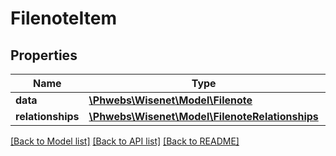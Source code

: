 # FilenoteItem

## Properties
Name | Type | Description | Notes
------------ | ------------- | ------------- | -------------
**data** | [**\Phwebs\Wisenet\Model\Filenote**](Filenote.md) |  | [optional] 
**relationships** | [**\Phwebs\Wisenet\Model\FilenoteRelationships**](FilenoteRelationships.md) |  | [optional] 

[[Back to Model list]](../../README.md#documentation-for-models) [[Back to API list]](../../README.md#documentation-for-api-endpoints) [[Back to README]](../../README.md)

